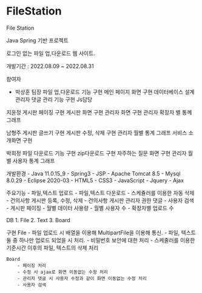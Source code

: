 # FileStation
File Station

Java Spring 기반 프로젝트

로그인 없는 파일 업,다운로드 웹 사이트.

개발기간 : 2022.08.09 ~ 2022.08.31

참여자
- 박상훈
    팀장
    파일 업,다운로드 기능 구현
    메인 페이지 화면 구현
    데이터베이스 설계
    관리자 댓글 관리 기능 구현
    Js담당

지윤정
    게시판 페이징 구현
    게시판 화면 구현
    관리자 화면 구현
    관리자 확장자 별 통꼐 그래프

남형주
    게시판 글쓰기 구현
    게시판 수정, 삭제 구현
    관리자 월별 통계 그래프
    서비스 소개화면 구현

박희정
    파일 다운로드 기능 구현
    zip다운로드 구현
    자주하는 질문 화면 구현
    관리자 월별 사용자 통계 그래프

개발환경
    - Java 11.0.15_9
    - Spring3
    - JSP
    - Apache Tomcat 8.5
    - Mysql 8.0.29
    - Eclipse 2020-03
    - HTML5
    - CSS3
    - JavaScript
    - Jquery
    - Ajax

주요기능
    - 파일,텍스트 업로드
    - 파일,텍스트 다운로드
    - 스케쥴러를 이용한 자동 삭제
    - 건의사항 게시판 등록, 수정, 삭제
    - 건의사항 게시판 관리자 권한 댓글
    - 사용자 검색
    - 게시판 페이징
    - 월별 데이터 사용량
    - 월별 사용자 수
    - 확장자별 업로드 수

DB
    1. File
    2. Text
    3. Board

구현
    File
        - 파일 업로드 시 배열을 이용해 MultipartFile을 이용해 통신.
        - 파일, 텍스트 둘 중 하나만 업로드 되었을 시 처리.
        - 비밀번호 보안에 대한 처리
        - 스케줄러를 이용한 기준시간 이후의 파일, 텍스트의 삭제 처리

    Board
        - 페이징 처리
        - 수정 시 ajax로 화면 이동없는 수정 처리
        - 관리자 댓글 시 사용자 수정과 같이 화면 이동없는 수정 처리
        - 사용자 검색
